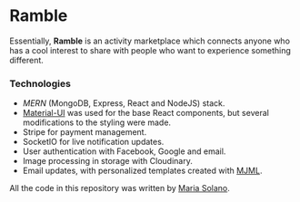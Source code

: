 # Ramble
Essentially, **Ramble** is an activity marketplace which connects anyone who has a cool interest to share with people who want to experience something different. 

### Technologies
* *MERN* (MongoDB, Express, React and NodeJS) stack.
* [Material-UI](https://material-ui.com/) was used for the base React components, but several modifications to the styling were made.
* Stripe for payment management.
* SocketIO for live notification updates.
* User authentication with Facebook, Google and email.
* Image processing in storage with Cloudinary.
* Email updates, with personalized templates created with [MJML](https://mjml.io/).

All the code in this repository was written by [Maria Solano](https://mariasolos.github.io/MariaSolano/).